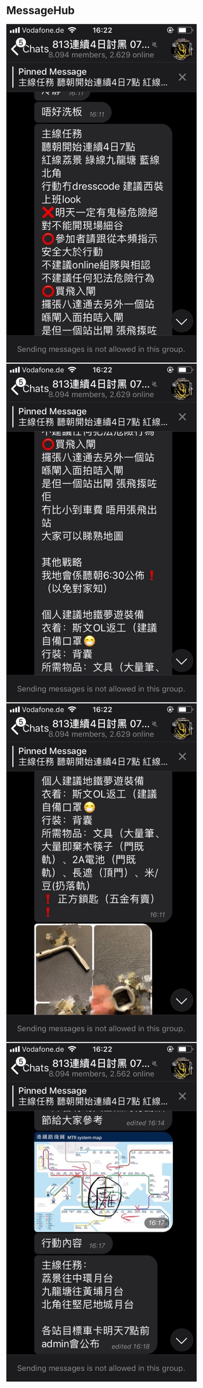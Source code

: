 # MessageHub
![image](https://github.com/fdechamps/MessageHub/blob/master/04_8.13_MTR_jam.jpg)
![image](https://github.com/fdechamps/MessageHub/blob/master/01_8.13_MTR_jam.jpg)
![image](https://github.com/fdechamps/MessageHub/blob/master/02_8.13_MTR_jam.jpg)
![image](https://github.com/fdechamps/MessageHub/blob/master/03_8.13_MTR_jam.jpg)
